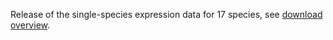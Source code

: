 Release of the single-species expression data for 17 species, see [download overview](/bgee13/?page=download&action=proc_values).
